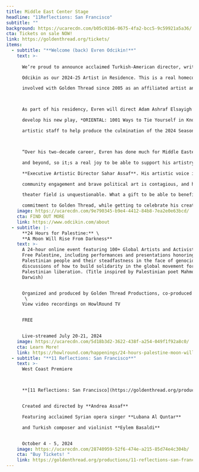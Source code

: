 ```yaml
---
title: Middle East Center Stage
headline: "11Reflections: San Francisco"
subtitle: ""
background: https://ucarecdn.com/b05c01b6-0675-4fa2-bcc5-9c59921a5a36/
cta: Tickets on sale NOW!
link: https://goldenthread.org/tickets/
items:
  - subtitle: "**Welcome (back) Evren Odcikin!**"
    text: >-
      
      We’re proud to announce acclaimed Turkish-American director, writer, and arts leader Evren

      Odcikin as our 2024-25 Artist in Residence. This is a real homecoming for Evren who has been

      involved with Golden Thread since 2005 as an affiliated artist and staff member.



      As part of his residency, Evren will direct Adam Ashraf Elsayigh’s *ALAA: A Family Trilogy* and

      develop his new play, *ORIENTAL: 1001 Ways to Tie Yourself in Knots*. Evren also joins the

      artistic staff to help produce the culmination of the 2024 Season and launch the 2025 Season.



      “Over his two-decade career, Evren has done much for Middle Eastern artists at Golden Thread

      and beyond, so it;s a real joy to be able to support his artistry with this residency,” says

      **Executive Artistic Director Sahar Assaf**. His artistic voice is unique, his passion for

      community engagement and brave political art is contagious, and his impact on the national

      theater field is unquestionable. What a gift to be able to benefit from his expertise and

      commitment to Golden Thread, while getting to celebrate his creativity and artistic journey.'
    image: https://ucarecdn.com/9e790345-b9e4-4412-84b8-7ea2e0e63bcd/
    cta: FIND OUT MORE
    link: https://www.odcikin.com/about
  - subtitle: |-
      **24 Hours for Palestine:** \
      **A Moon Will Rise From Darkness**
    text: >-
      A 24-hour online event featuring 100+ Global Artists and Activists for a
      Free Palestine, including performances and presentations honoring the
      Palestinian people and their steadfastness in the face of genocide, and
      discussions of how to build solidarity in the global movement for
      Palestinian liberation. (Title inspired by Palestinian poet Mahmoud
      Darwish) 


      Organized and produced by Golden Thread Productions, co-produced with Art2Action and in partnership with the MENA Theatre-Makers Alliance (MENATMA), Ashtar Theatre, The Freedom Theatre, Zoukak Theatre Company, Noor Theatre, Donkeysaddle Projects, Dunya Productions; and hosted by HowlRound Theatre Commons. \
       \
      View video recordings on HowlRound TV 


      FREE 


      Live-streamed July 20-21, 2024
    image: https://ucarecdn.com/5d18b3d2-3622-438f-a254-049f1f92a8c0/
    cta: Learn More!
    link: https://howlround.com/happenings/24-hours-palestine-moon-will-rise-darkness
  - subtitle: "**11 Reflections: San Francisco**"
    text: >-
      West Coast Premiere  



      **[11 Reflections: San Francisco](https://goldenthread.org/productions/11-reflections-san-francisco/)** is part of a new national series of performance works, **Eleven Reflections on the Nation**, devised by **Andrea Assaf**. The project draws on her seminal work, **Eleven Reflections on September**, an episodic, multimedia performance on Arab American identity, Wars on/of Terror, and “the constant, quiet rain of death / amidst beauty” in a post-9/11 world. In each participating city, the project engages local artists and community members who have been affected by post-9/11 policies to contribute their stories, illuminating our collective experiences since 2001—from the fall of the Twin Towers, to the U.S. wars on Iraq and Afghanistan, to the Muslim Ban, and now to the funding of genocide in Palestine. 


      Created and directed by **Andrea Assaf**

      Featuring acclaimed Syrian opera singer **Lubana Al Quntar**

      and Turkish composer and violinist **Eylem Basaldi** 


      October 4 - 5, 2024
    image: https://ucarecdn.com/28740959-52f6-474e-a215-85d74e4c304b/
    cta: "Buy Tickets! "
    link: https://goldenthread.org/productions/11-reflections-san-francisco/
---
```

